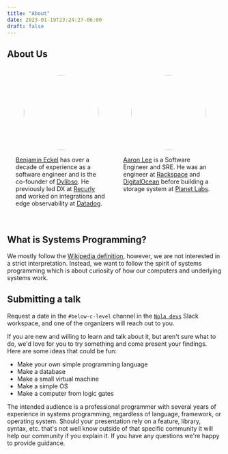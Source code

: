 ```yaml
---
title: "About"
date: 2023-01-19T23:24:27-06:00
draft: false
---
```


## About Us

<style>
.organizers {
  display: flex;
}
.organizer {
  display: flex;
  flex-direction: column;
  align-items: center;
  width: 100%;
  padding: 20px;
}
.organizer img {
  border-radius: 50%;
  width: 175px!important;
  height: 175px!important;
  margin: unset!important; // inherited
}
@media only screen and (max-width: 600px) {
  .organizers {
    flex-direction: column;
  }
}
</style>
<div class="organizers">
  <div class="organizer">
    <img src="/images/ben.jpg" />
    <p><a href="https://github.com/bhelx">Benjamin Eckel</a> has over a decade of experience as a software engineer and is the co-founder of <a href="https://dylib.so">Dylibso</a>. He previously led DX at <a href="https://recurly.com">Recurly</a> and worked on integrations and edge observability at <a href="https://www.datadoghq.com">Datadog</a>.</p>
  </div>
  <div class="organizer">
    <img src="/images/aaron.jpg" />
    <p><a href="https://github.com/wwkeyboard">Aaron Lee</a> is a Software Engineer and SRE. He was an engineer at <a href="https://www.rackspace.com/">Rackspace</a> and <a href="https://www.digitalocean.com/">DigitalOcean</a> before building a storage system at <a href="https://www.planet.com/">Planet Labs</a>.</p>
  </div>
</div>


## What is Systems Programming?

We mostly follow the [Wikipedia definition](https://en.wikipedia.org/wiki/Systems_programming), however, we are not interested in
a strict interpretation. Instead, we want to follow the spirit of systems programming which is about curiosity of
how our computers and underlying systems work.

## Submitting a talk

Request a date in the `#below-c-level` channel in the [`Nola devs`](https://join.slack.com/t/nola/shared_invite/zt-2wwyu8rif-TCXX17XO~xSet3MCheK8uw) Slack workspace, and one of the organizers will reach out to you.

If you are new and willing to learn and talk about it, but aren't sure what to do, we'd love for you to
try something and come present your findings. Here are some ideas that could be fun:

* Make your own simple programming language
* Make a database
* Make a small virtual machine
* Make a simple OS
* Make a computer from logic gates

The intended audience is a professional programmer with several years of experience in systems programming, regardless of language, framework, or operating system. Should your presentation rely on a feature, library, syntax, etc. that's not well know outside of that specific community it will help our community if you explain it. If you have any questions we're happy to provide guidance.
